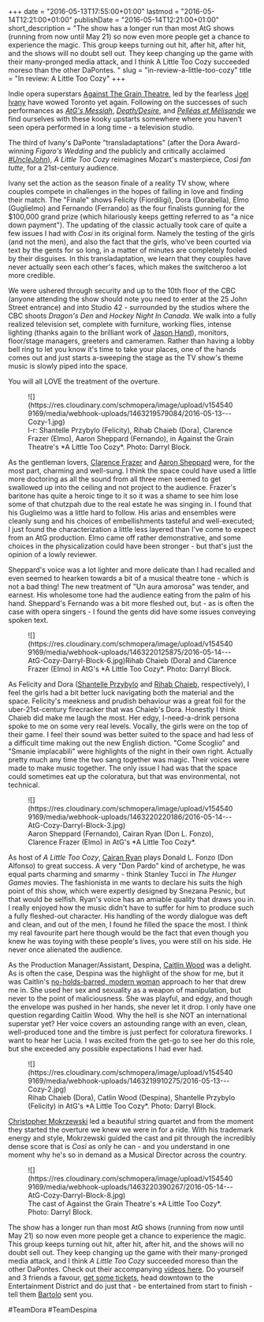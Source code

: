 +++
date = "2016-05-13T17:55:00+01:00"
lastmod = "2016-05-14T12:21:00+01:00"
publishDate = "2016-05-14T12:21:00+01:00"
short_description = "The show has a longer run than most AtG shows (running from now until May 21) so now even more people get a chance to experience the magic. This group keeps turning out hit, after hit, after hit, and the shows will no doubt sell out. They keep changing up the game with their many-pronged media attack, and I think A Little Too Cozy succeeded moreso than the other DaPontes. "
slug = "in-review-a-little-too-cozy"
title = "In review: A Little Too Cozy"
+++

Indie opera superstars [Against The Grain Theatre](/scene/companies/against-the-grain-theatre/), led by the fearless [Joel Ivany](/scene/people/joel-ivany/) have wowed Toronto yet again. Following on the successes of such performances as [*AtG's Messiah*](/atgs-messiah-a-preview/), [*Death/Desire*](/in-review-death-desire/), and [*Pelléas et Mélisande*](/in-review-pelléas-et-mélisande/) we find ourselves with these kooky upstarts somewhere where you haven't seen opera performed in a long time - a television studio. 

The third of Ivany's DaPonte "transladaptations" (after the Dora Award-winning *Figaro's Wedding* and the publicly and critically acclaimed [*#UncleJohn*](/unclejohn-the-toronto-story/)), *A Little Too Cozy* reimagines Mozart's masterpiece, *Così fan tutte*, for a 21st-century audience. 

Ivany set the action as the season finale of a reality TV show, where couples compete in challenges in the hopes of falling in love and finding their match. The "Finale" shows Felicity (Fiordiligi), Dora (Dorabella), Elmo (Guglielmo) and Fernando (Ferrando) as the four finalists gunning for the $100,000 grand prize (which hilariously keeps getting referred to as "a nice down payment"). The updating of the classic actually took care of quite a few issues I had with *Cosí* in its original form. Namely the testing of the girls (and not the men), and also the fact that the girls, who've been courted via text by the gents for so long, in a matter of minutes are completely fooled by their disguises. In this transladaptation, we learn that they couples have never actually seen each other's faces, which makes the switcheroo a lot more credible. 

We were ushered through security and up to the 10th floor of the CBC (anyone attending the show should note you need to enter at the 25 John Street entrance) and into Studio 42 - surrounded by the studios where the CBC shoots *Dragon's Den* and *Hockey Night In Canada*. We walk into a fully realized television set, complete with furniture, working flies, intense lighting (thanks again to the brilliant work of [Jason Hand](http://www.jasonhandlighting.com/)), monitors, floor/stage managers, greeters and cameramen. Rather than having a lobby bell ring to let you know it's time to take your places, one of the hands comes out and just starts a-sweeping the stage as the TV show's theme music is slowly piped into the space. 

You will all LOVE the treatment of the overture. 

<figure data-type="image">![](https://res.cloudinary.com/schmopera/image/upload/v1545409169/media/webhook-uploads/1463219579084/2016-05-13---Cozy-1.jpg)<figcaption>l-r: Shantelle Przybylo (Felicity), Rihab Chaieb (Dora), Clarence Frazer (Elmo), Aaron Sheppard (Fernando), in Against the Grain Theatre's *A Little Too Cozy*. Photo: Darryl Block.</figcaption>
</figure>

As the gentleman lovers, [Clarence Frazer](/scene/people/clarence-frazer/) and [Aaron Sheppard](/scene/people/aaron-sheppard/) were, for the most part, charming and well-sung. I think the space could have used a little more doctoring as all the sound from all three men seemed to get swallowed up into the ceiling and not project to the audience. Frazer's baritone has quite a heroic tinge to it so it was a shame to see him lose some of that chutzpah due to the real estate he was singing in. I found that his Guglielmo was a little hard to follow. His arias and ensembles were cleanly sung and his choices of embellishments tasteful and well-executed; I just found the characterization a little less layered than I've come to expect from an AtG production. Elmo came off rather demonstrative, and some choices in the physicalization could have been stronger - but that's just the opinion of a lowly reviewer. 

Sheppard's voice was a lot lighter and more delicate than I had recalled and even seemed to hearken towards a bit of a musical theatre tone - which is not a bad thing! The new treatment of "Un aura amorosa" was tender, and earnest. His wholesome tone had the audience eating from the palm of his hand. Sheppard's Fernando was a bit more fleshed out, but - as is often the case with opera singers - I found the gents did have some issues conveying spoken text. 

<figure data-type="image">![](https://res.cloudinary.com/schmopera/image/upload/v1545409169/media/webhook-uploads/1463220125875/2016-05-14---AtG-Cozy-Darryl-Block-6.jpg)<figcption>Rihab Chaieb (Dora) and Clarence Frazer (Elmo) in AtG's *A Little Too Cozy*. Photo: Darryl Block.</figcaption>
</figure>

As Felicity and Dora ([Shantelle Przybylo](/scene/people/shantelle-przybylo/) and [Rihab Chaieb](/scene/people/rihab-chaieb/), respectively), I feel the girls had a bit better luck navigating both the material and the space. Felicity's meekness and prudish behaviour was a great foil for the uber-21st-century firecracker that was Chaieb's Dora. Honestly I think Chaieb did make me laugh the most. Her edgy, I-need-a-drink persona spoke to me on some very real levels. Vocally, the girls were on the top of their game. I feel their sound was better suited to the space and had less of a difficult time making out the new English diction. "Come Scoglio" and "Smanie implacabili" were highlights of the night in their own right. Actually pretty much any time the two sang together was magic. Their voices were made to make music together. The only issue I had was that the space could sometimes eat up the coloratura, but that was environmental, not technical. 

<figure data-type="image">![](https://res.cloudinary.com/schmopera/image/upload/v1545409169/media/webhook-uploads/1463220220186/2016-05-14---AtG-Cozy-Darryl-Block-3.jpg)<figcaption>Aaron Sheppard (Fernando), Cairan Ryan (Don L. Fonzo), Clarence Frazer (Elmo) in AtG's *A Little Too Cozy*.</figcaption>
</figure>

As host of *A Little Too Cozy*, [Cairan Ryan](/scene/people/cairan-ryan/) plays Donald L. Fonzo (Don Alfonso) to great success. A very "Don Pardo" kind of archetype, he was equal parts charming and smarmy - think Stanley Tucci in *The Hunger Games* movies. The fashionista in me wants to declare his suits the high point of this show, which were expertly designed by Snezana Pesnic, but that would be selfish. Ryan's voice has an amiable quality that draws you in. I really enjoyed how the music didn't have to suffer for him to produce such a fully fleshed-out character. His handling of the wordy dialogue was deft and clean, and out of the men, I found he filled the space the most. I think my real favourite part here though would be the fact that even though you knew he was toying with these people's lives, you were still on his side. He never once alienated the audience. 

<figure data-type="image">
</figure>

As the Production Manager/Assistant, Despina, [Caitlin Wood](/scene/people/caitlin-wood/) was a delight. As is often the case, Despina was the highlight of the show for me, but it was Caitlin's [no-holds-barred, modern woman](https://www.youtube.com/watch?v=y3MjxWn5W9M) approach to her that drew me in. She used her sex and sexuality as a weapon of manipulation, but never to the point of maliciousness. She was playful, and edgy, and though the envelope was pushed in her hands, she never let it drop. I only have one question regarding Caitlin Wood. Why the hell is she NOT an international superstar yet? Her voice covers an astounding range with an even, clean, well-produced tone and the timbre is just perfect for coloratura fireworks. I want to hear her Lucia. I was excited from the get-go to see her do this role, but she exceeded any possible expectations I had ever had. 

<figure data-type="image">![](https://res.cloudinary.com/schmopera/image/upload/v1545409169/media/webhook-uploads/1463219910275/2016-05-13---Cozy-2.jpg)<figcaption>Rihab Chaieb (Dora), Catlin Wood (Despina), Shantelle Przybylo (Felicity) in AtG's *A Little Too Cozy*. Photo: Darryl Block.
</figure>

[Christopher Mokrzewski](/scene/people/christopher-mokrzewski/) led a beautiful string quartet and from the moment they started the overture we knew we were in for a ride. With his trademark energy and style, Mokrzewski guided the cast and pit through the incredibly dense score that is *Così* as only he can - and you understand in one moment why he's so in demand as a Musical Director across the country.

<figure data-type="image">
![](https://res.cloudinary.com/schmopera/image/upload/v1545409169/media/webhook-uploads/1463220390267/2016-05-14---AtG-Cozy-Darryl-Block-8.jpg)
<figcaption>The cast of Against the Grain Theatre's *A Little Too Cozy*. Photo: Darryl Block.</figcaption>
</figure>

The show has a longer run than most AtG shows (running from now until May 21) so now even more people get a chance to experience the magic. This group keeps turning out hit, after hit, after hit, and the shows will no doubt sell out. They keep changing up the game with their many-pronged media attack, and I think *A Little Too Cozy* succeeded moreso than the other DaPontes. Check out their accompanying [videos here](https://www.youtube.com/user/AtGtheatre). Do yourself and 3 friends a favour, [get some tickets](http://againstthegraintheatre.ticketleap.com/a-little-too-cozy/), head downtown to the Entertainment District and do just that - be entertained from start to finish - tell them [Bartolo](http://againstthegraintheatre.com/figaros-wedding/) sent you. 

\#TeamDora #TeamDespina
